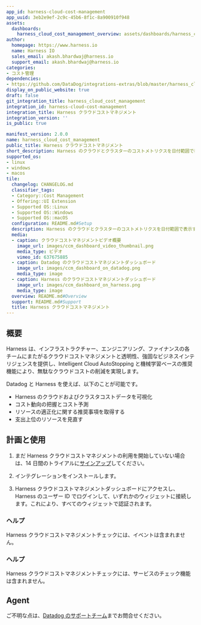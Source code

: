 ```yaml
---
app_id: harness-cloud-cost-management
app_uuid: 3eb2e9ef-2c9c-45b6-8f1c-8a900910f948
assets:
  dashboards:
    harness_cloud_cost_management_overview: assets/dashboards/harness_cloud_cost_management_overview.json
author:
  homepage: https://www.harness.io
  name: Harness IO
  sales_email: akash.bhardwaj@harness.io
  support_email: akash.bhardwaj@harness.io
categories:
- コスト管理
dependencies:
- https://github.com/DataDog/integrations-extras/blob/master/harness_cloud_cost_management/README.md
display_on_public_website: true
draft: false
git_integration_title: harness_cloud_cost_management
integration_id: harness-cloud-cost-management
integration_title: Harness クラウドコストマネジメント
integration_version: ''
is_public: true

manifest_version: 2.0.0
name: harness_cloud_cost_management
public_title: Harness クラウドコストマネジメント
short_description: Harness のクラウドとクラスターのコストメトリクスを日付範囲で表示する
supported_os:
- linux
- windows
- macos
tile:
  changelog: CHANGELOG.md
  classifier_tags:
  - Category::Cost Management
  - Offering::UI Extension
  - Supported OS::Linux
  - Supported OS::Windows
  - Supported OS::macOS
  configuration: README.md#Setup
  description: Harness のクラウドとクラスターのコストメトリクスを日付範囲で表示する
  media:
  - caption: クラウドコストマネジメントビデオ概要
    image_url: images/ccm_dashboard_video_thumbnail.png
    media_type: ビデオ
    vimeo_id: 637675885
  - caption: Datadog のクラウドコストマネジメントダッシュボード
    image_url: images/ccm_dashboard_on_datadog.png
    media_type: image
  - caption: Harness のクラウドコストマネジメントダッシュボード
    image_url: images/ccm_dashboard_on_harness.png
    media_type: image
  overview: README.md#Overview
  support: README.md#Support
  title: Harness クラウドコストマネジメント
---
```


<!--  SOURCED FROM https://github.com/DataDog/integrations-extras -->


## 概要

Harness は、インフラストラクチャー、エンジニアリング、ファイナンスの各チームにまたがるクラウドコストマネジメントと透明性、強固なビジネスインテリジェンスを提供し、Intelligent Cloud AutoStopping と機械学習ベースの推奨機能により、無駄なクラウドコストの削減を実現します。

Datadog と Harness を使えば、以下のことが可能です。

- Harness のクラウドおよびクラスタコストデータを可視化
- コスト動向の把握とコスト予測
- リソースの適正化に関する推奨事項を取得する
- 支出上位のリソースを見直す


## 計画と使用

1. まだ Harness クラウドコストマネジメントの利用を開始していない場合は、14 日間のトライアルに[サインアップ][1]してください。

2. インテグレーションをインストールします。
3. Harness クラウドコストマネジメントダッシュボードにアクセスし、Harness のユーザー ID でログインして、いずれかのウィジェットに接続します。これにより、すべてのウィジェットで認証されます。

### ヘルプ

Harness クラウドコストマネジメントチェックには、イベントは含まれません。

### ヘルプ

Harness クラウドコストマネジメントチェックには、サービスのチェック機能は含まれません。

## Agent

ご不明な点は、[Datadog のサポートチーム][2]までお問合せください。

[1]: https://app.harness.io/auth/#/signup/
[2]: https://docs.datadoghq.com/ja/help/
